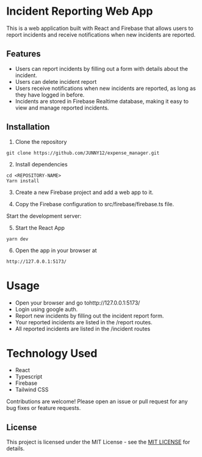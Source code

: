 # Incident Reporting Web App

This is a web application built with React and Firebase that allows users to report incidents and receive notifications when new incidents are reported.

## Features
- Users can report incidents by filling out a form with details about the incident.
- Users can delete incident report
- Users receive notifications when new incidents are reported, as long as they have logged in before.
- Incidents are stored in Firebase Realtime database, making it easy to view and manage reported incidents.



## Installation
1. Clone the repository
```
git clone https://github.com/JUNNY12/expense_manager.git

```
2. Install dependencies

```
cd <REPOSITORY-NAME>
Yarn install

```
3. Create a new Firebase project and add a web app to it.

4. Copy the Firebase configuration to src/firebase/firebase.ts file.

Start the development server:

5. Start the React App

```
yarn dev

```

6. Open the app in your browser at
 ``` 
http://127.0.0.1:5173/
 
 ```
# Usage

- Open your browser and go tohttp://127.0.0.1:5173/
- Login using google  auth.
- Report new incidents by filling out the incident report form.
- Your reported incidents are listed in the /report routes.
- All reported incidents are listed in the /incident routes

# Technology Used
- React
- Typescript
- Firebase
- Tailwind CSS

Contributions are welcome! Please open an issue or pull request for any bug fixes or feature requests.

## License 
This project is licensed under the MIT License - see the [MIT LICENSE](LICENSE) for details.